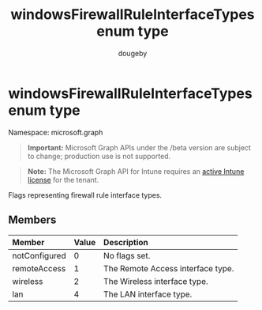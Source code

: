 ﻿---
title: "windowsFirewallRuleInterfaceTypes enum type"
description: "Flags representing firewall rule interface types."
author: "dougeby"
localization_priority: Normal
ms.prod: "intune"
doc_type: enumPageType
---

# windowsFirewallRuleInterfaceTypes enum type

Namespace: microsoft.graph

> **Important:** Microsoft Graph APIs under the /beta version are subject to change; production use is not supported.

> **Note:** The Microsoft Graph API for Intune requires an [active Intune license](https://go.microsoft.com/fwlink/?linkid=839381) for the tenant.

Flags representing firewall rule interface types.

## Members

| Member        | Value | Description                       |
| :------------ | :---- | :-------------------------------- |
| notConfigured | 0     | No flags set.                     |
| remoteAccess  | 1     | The Remote Access interface type. |
| wireless      | 2     | The Wireless interface type.      |
| lan           | 4     | The LAN interface type.           |
